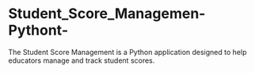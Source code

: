 # Student_Score_Managemen-Pythont-
The Student Score Management  is a Python application designed to help educators manage and track student scores.

